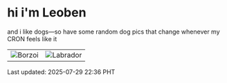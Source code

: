 # hi i'm Leoben

and i like dogs—so have some random dog pics that change whenever my CRON feels like it

|  |  |
|--------|----------|
| ![Borzoi](https://random-dog-vercel.vercel.app/api/random-borzoi?v=1753799793) | ![Labrador](https://random-dog-vercel.vercel.app/api/random-labrador?v=1753799793) |

Last updated: 2025-07-29 22:36 PHT
